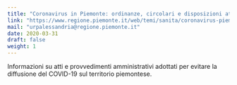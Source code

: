 ```yaml
---
title: "Coronavirus in Piemonte: ordinanze, circolari e disposizioni attuative"
link: "https://www.regione.piemonte.it/web/temi/sanita/coronavirus-piemonte-ordinanze-circolari-disposizioni-attuative"
mail: "urpalessandria@regione.piemonte.it"
date: 2020-03-31
draft: false
weight: 1
---
```


Informazioni su atti e provvedimenti amministrativi adottati per evitare la diffusione del COVID-19 sul territorio piemontese.
